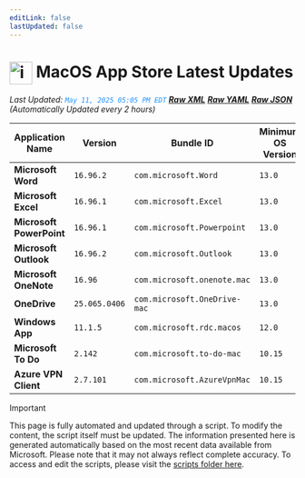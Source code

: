 ```yaml
---
editLink: false
lastUpdated: false
---
```

# <img src="/images/App_Store_logo.png" alt="image" width="40" style="vertical-align: middle; display: inline-block;" /> MacOS App Store Latest Updates

<span class="extra-small">_Last Updated: <code style="color : dodgerblue">May 11, 2025 05:05 PM EDT</code> [**_Raw XML_**](https://github.com/cocopuff2u/MOFA/blob/main/latest_raw_files/macos_appstore_latest.xml) [**_Raw YAML_**](https://github.com/cocopuff2u/MOFA/blob/main/latest_raw_files/macos_appstore_latest.yaml) [**_Raw JSON_**](https://github.com/cocopuff2u/MOFA/blob/main/latest_raw_files/macos_appstore_latest.json)
 (Automatically Updated every 2 hours)_</span>

| Application Name | Version | Bundle ID | Minimum OS Version | Icon |
|------------------|---------|-----------|-------------------|------|
| **Microsoft Word** | `16.96.2` | `com.microsoft.Word` | `13.0` | <img src='https://is1-ssl.mzstatic.com/image/thumb/Purple211/v4/c0/a3/b4/c0a3b4db-1080-d5ce-1aaf-22637b1fca98/MSWD.png/512x512bb.png' width='25%' height='25%' /> |
| **Microsoft Excel** | `16.96.1` | `com.microsoft.Excel` | `13.0` | <img src='https://is1-ssl.mzstatic.com/image/thumb/Purple211/v4/5a/d5/6b/5ad56b22-5820-3cfb-18a3-8b1502330b6a/XCEL.png/512x512bb.png' width='25%' height='25%' /> |
| **Microsoft PowerPoint** | `16.96.1` | `com.microsoft.Powerpoint` | `13.0` | <img src='https://is1-ssl.mzstatic.com/image/thumb/Purple221/v4/59/d3/0a/59d30a1b-ee1e-7071-520c-0cfb71435c1d/PPT3.png/512x512bb.png' width='25%' height='25%' /> |
| **Microsoft Outlook** | `16.96.2` | `com.microsoft.Outlook` | `13.0` | <img src='https://is1-ssl.mzstatic.com/image/thumb/Purple221/v4/1b/d3/49/1bd34917-b5e5-0cd5-2b5a-d511f674875f/Outlook.png/512x512bb.png' width='25%' height='25%' /> |
| **Microsoft OneNote** | `16.96` | `com.microsoft.onenote.mac` | `13.0` | <img src='https://is1-ssl.mzstatic.com/image/thumb/Purple221/v4/5b/c3/66/5bc36683-1150-0cea-6af3-584963735890/OneNote.png/512x512bb.png' width='25%' height='25%' /> |
| **OneDrive** | `25.065.0406` | `com.microsoft.OneDrive-mac` | `13.0` | <img src='https://is1-ssl.mzstatic.com/image/thumb/Purple221/v4/55/49/6b/55496bc0-6c88-eb71-0e7b-2dc603d6bc9a/OneDrive.png/512x512bb.png' width='25%' height='25%' /> |
| **Windows App** | `11.1.5` | `com.microsoft.rdc.macos` | `12.0` | <img src='https://is1-ssl.mzstatic.com/image/thumb/Purple221/v4/aa/d8/9b/aad89b19-626e-a8ce-c0f5-11d120712c95/AppIcon-0-0-85-220-0-0-4-0-2x.png/512x512bb.png' width='25%' height='25%' /> |
| **Microsoft To Do** | `2.142` | `com.microsoft.to-do-mac` | `10.15` | <img src='https://is1-ssl.mzstatic.com/image/thumb/Purple211/v4/38/19/c9/3819c91e-74c5-a6e0-02d8-2c90c44df012/AppIcon-Release-0-85-220-0-4-2x-sRGB.png/512x512bb.png' width='25%' height='25%' /> |
| **Azure VPN Client** | `2.7.101` | `com.microsoft.AzureVpnMac` | `10.15` | <img src='https://is1-ssl.mzstatic.com/image/thumb/Purple221/v4/23/60/df/2360df4b-4ac5-4480-bb3e-4f59df6c3e64/AppIcon-85-220-0-4-0-0-2x-0-0.png/512x512bb.png' width='25%' height='25%' /> |

> [!IMPORTANT]
> This page is fully automated and updated through a script. To modify the content, the script itself must be updated. The information presented here is generated automatically based on the most recent data available from Microsoft. Please note that it may not always reflect complete accuracy. To access and edit the scripts, please visit the [scripts folder here](https://github.com/cocopuff2u/MOFA_WEBSITE/tree/main/update_readme_scripts).
